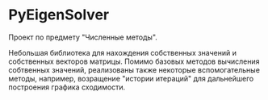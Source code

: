 # PyEigenSolver

Проект по предмету "Численные методы".

Небольшая библиотека для нахождения собственных значений и собственных векторов матрицы. Помимо базовых методов вычисления собтвенных значений, реализованы также некоторые вспомогательные методы, например, возращение "истории итераций" для дальнейшего построения графика сходимости.

